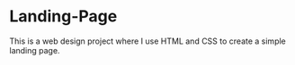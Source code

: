 # Landing-Page
This is a web design project where I use HTML and CSS to create a simple landing page.
